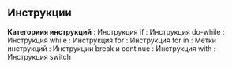 ## Инструкции

**Категориия инструкций**
: Инструкция if
: Инструкция do-while
: Инструкция while
: Инструкция for
: Инструкция for in
: Метки инструкций
: Инструкции break и continue
: Инструкция with
: Инструкция switch
